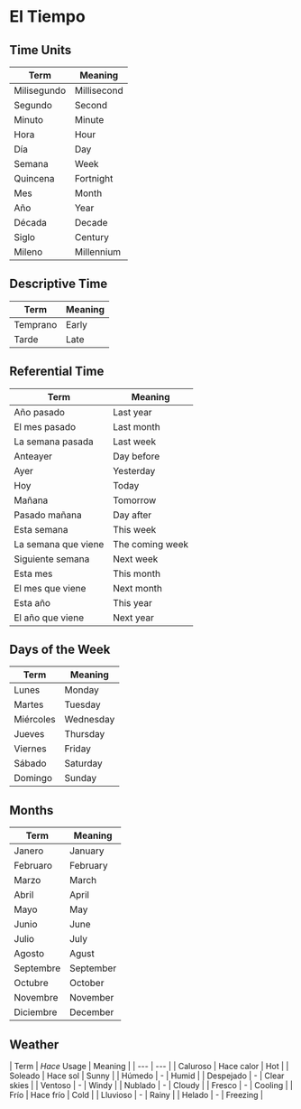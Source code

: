 # El Tiempo

## Time Units

| Term | Meaning |
| --- | --- |
| Milisegundo | Millisecond |
| Segundo | Second |
| Minuto | Minute |
| Hora | Hour |
| Día | Day |
| Semana | Week |
| Quincena | Fortnight |
| Mes | Month |
| Año | Year |
| Década | Decade |
| Siglo | Century |
| Mileno | Millennium |

## Descriptive Time

| Term | Meaning |
| --- | --- |
| Temprano | Early |
| Tarde | Late |

## Referential Time

| Term | Meaning |
| --- | --- |
| Año pasado | Last year |
| El mes pasado | Last month |
| La semana pasada | Last week |
| Anteayer | Day before |
| Ayer | Yesterday |
| Hoy | Today |
| Mañana | Tomorrow |
| Pasado mañana | Day after |
| Esta semana | This week |
| La semana que viene | The coming week |
| Siguiente semana | Next week |
| Esta mes | This month |
| El mes que viene | Next month |
| Esta año | This year |
| El año que viene | Next year |

## Days of the Week

| Term | Meaning |
| --- | --- |
| Lunes | Monday |
| Martes | Tuesday |
| Miércoles | Wednesday |
| Jueves | Thursday |
| Viernes | Friday |
| Sábado | Saturday |
| Domingo | Sunday |

## Months

| Term | Meaning |
| --- | --- |
| Janero | January |
| Februaro | February |
| Marzo | March |
| Abril | April |
| Mayo | May |
| Junio | June |
| Julio | July |
| Agosto | Agust |
| Septembre | September |
| Octubre | October |
| Novembre | November |
| Diciembre | December |


## Weather

| Term | *Hace* Usage | Meaning |
| --- | --- |
| Caluroso | Hace calor | Hot |
| Soleado | Hace sol | Sunny |
| Húmedo | - | Humid |
| Despejado | - | Clear skies |
| Ventoso | - | Windy |
| Nublado | - | Cloudy |
| Fresco | - | Cooling |
| Frío | Hace frío | Cold |
| Lluvioso | - | Rainy |
| Helado | - | Freezing |